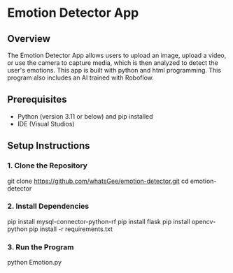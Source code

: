 # Emotion Detector App

## Overview

The Emotion Detector App allows users to upload an image, upload a video, or use the camera to capture media, which is then analyzed to detect the user's emotions. This app is built with python and html programming. This program also includes an AI trained with Roboflow.

## Prerequisites

- Python (version 3.11 or below)  and pip installed
- IDE (Visual Studios)

## Setup Instructions

### 1. Clone the Repository
git clone https://github.com/whatsGee/emotion-detector.git
cd emotion-detector

### 2. Install Dependencies
pip install mysql-connector-python-rf
pip install flask
pip install opencv-python
pip install -r requirements.txt

### 3. Run the Program
python Emotion.py
